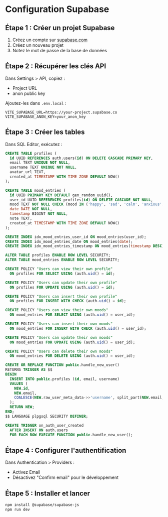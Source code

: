 # Configuration Supabase

## Étape 1 : Créer un projet Supabase

1. Créez un compte sur [supabase.com](https://supabase.com)
2. Créez un nouveau projet
3. Notez le mot de passe de la base de données

## Étape 2 : Récupérer les clés API

Dans Settings > API, copiez :
- Project URL
- anon public key

Ajoutez-les dans `.env.local` :

```env
VITE_SUPABASE_URL=https://your-project.supabase.co
VITE_SUPABASE_ANON_KEY=your_anon_key
```

## Étape 3 : Créer les tables

Dans SQL Editor, exécutez :

```sql
CREATE TABLE profiles (
  id UUID REFERENCES auth.users(id) ON DELETE CASCADE PRIMARY KEY,
  email TEXT UNIQUE NOT NULL,
  username TEXT UNIQUE NOT NULL,
  avatar_url TEXT,
  created_at TIMESTAMP WITH TIME ZONE DEFAULT NOW()
);

CREATE TABLE mood_entries (
  id UUID PRIMARY KEY DEFAULT gen_random_uuid(),
  user_id UUID REFERENCES profiles(id) ON DELETE CASCADE NOT NULL,
  mood TEXT NOT NULL CHECK (mood IN ('happy', 'sad', 'calm', 'anxious', 'excited', 'tired')),
  date DATE NOT NULL,
  timestamp BIGINT NOT NULL,
  note TEXT,
  created_at TIMESTAMP WITH TIME ZONE DEFAULT NOW()
);

CREATE INDEX idx_mood_entries_user_id ON mood_entries(user_id);
CREATE INDEX idx_mood_entries_date ON mood_entries(date);
CREATE INDEX idx_mood_entries_timestamp ON mood_entries(timestamp DESC);

ALTER TABLE profiles ENABLE ROW LEVEL SECURITY;
ALTER TABLE mood_entries ENABLE ROW LEVEL SECURITY;

CREATE POLICY "Users can view their own profile"
  ON profiles FOR SELECT USING (auth.uid() = id);

CREATE POLICY "Users can update their own profile"
  ON profiles FOR UPDATE USING (auth.uid() = id);

CREATE POLICY "Users can insert their own profile"
  ON profiles FOR INSERT WITH CHECK (auth.uid() = id);

CREATE POLICY "Users can view their own moods"
  ON mood_entries FOR SELECT USING (auth.uid() = user_id);

CREATE POLICY "Users can insert their own moods"
  ON mood_entries FOR INSERT WITH CHECK (auth.uid() = user_id);

CREATE POLICY "Users can update their own moods"
  ON mood_entries FOR UPDATE USING (auth.uid() = user_id);

CREATE POLICY "Users can delete their own moods"
  ON mood_entries FOR DELETE USING (auth.uid() = user_id);

CREATE OR REPLACE FUNCTION public.handle_new_user()
RETURNS TRIGGER AS $$
BEGIN
  INSERT INTO public.profiles (id, email, username)
  VALUES (
    NEW.id,
    NEW.email,
    COALESCE(NEW.raw_user_meta_data->>'username', split_part(NEW.email, '@', 1))
  );
  RETURN NEW;
END;
$$ LANGUAGE plpgsql SECURITY DEFINER;

CREATE TRIGGER on_auth_user_created
  AFTER INSERT ON auth.users
  FOR EACH ROW EXECUTE FUNCTION public.handle_new_user();
```

## Étape 4 : Configurer l'authentification

Dans Authentication > Providers :
- Activez Email
- Désactivez "Confirm email" pour le développement

## Étape 5 : Installer et lancer

```bash
npm install @supabase/supabase-js
npm run dev
```
